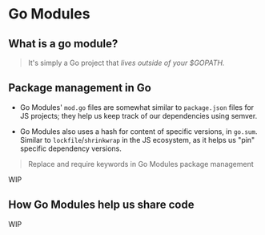 # Go Modules

## What is a go module? 

> It's simply a Go project that _lives outside of your $GOPATH._

## Package management in Go
 
 - Go Modules' `mod.go` files are somewhat similar to `package.json` files for JS projects;
 they help us keep track of our dependencies using semver. 
 
 - Go Modules also uses a hash for content of specific versions, in `go.sum`.
 Similar to `lockfile`/`shrinkwrap` in the JS ecosystem, as it helps us "pin" specific dependency versions.
 
> Replace and require keywords in Go Modules package management

WIP 

## How Go Modules help us share code

WIP
